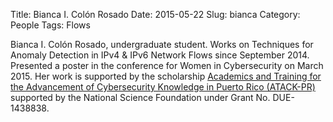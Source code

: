 Title: Bianca I. Colón Rosado
Date: 2015-05-22
Slug: bianca
Category: People
Tags: Flows

Bianca I. Colón Rosado, undergraduate student. Works on Techniques for
Anomaly Detection in IPv4 & IPv6 Network Flows since
September 2014. Presented a poster in the conference for Women in
Cybersecurity on March 2015. Her work is supported by the scholarship
[Academics and Training for the Advancement of Cybersecurity Knowledge in Puerto Rico (ATACK-PR)](http://atackpr.ccom.uprrp.edu/)
supported by the National Science Foundation under Grant
No. DUE-1438838.

